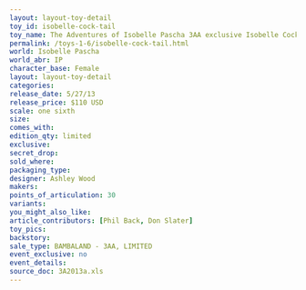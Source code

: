 ```yaml
---
layout: layout-toy-detail 
toy_id: isobelle-cock-tail
toy_name: The Adventures of Isobelle Pascha 3AA exclusive Isobelle Cock-Tail
permalink: /toys-1-6/isobelle-cock-tail.html
world: Isobelle Pascha
world_abr: IP
character_base: Female
layout: layout-toy-detail
categories: 
release_date: 5/27/13
release_price: $110 USD
scale: one sixth
size: 
comes_with: 
edition_qty: limited
exclusive: 
secret_drop: 
sold_where: 
packaging_type: 
designer: Ashley Wood
makers: 
points_of_articulation: 30
variants: 
you_might_also_like: 
article_contributors: [Phil Back, Don Slater]
toy_pics: 
backstory: 
sale_type: BAMBALAND - 3AA, LIMITED
event_exclusive: no
event_details: 
source_doc: 3A2013a.xls
---
```

